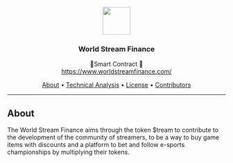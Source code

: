 ﻿<p align="center">
  <img src="https://i.pinimg.com/originals/ad/24/71/ad24717c4838416dff09126c60758ef4.png" width="64" />
  <br/>
  <h3 align="center">World Stream Finance</h3>
</p>
<p align="center">
  <span align="center">🚀Smart Contract 🚀</span>
  <br/>
  <a href ="https://www.worldstreamfinance.com/" target="_blank">https://www.worldstreamfinance.com/</a>
</p>

<p align="center">
  <a href="#about">About</a>
  •
  <a href="#commands">Technical Analysis</a>
  •
  <a href="#license">License</a>
  •
  <a href="#contributors">Contributors</a>
</p>

---

## About

<p>The World Stream Finance aims through the token $tream to contribute to the development of the community of streamers, to be a way to buy game items with discounts and a platform to bet and follow e-sports championships by multiplying their tokens.
</p>
